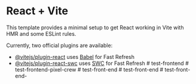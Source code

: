 # React + Vite

This template provides a minimal setup to get React working in Vite with HMR and some ESLint rules.

Currently, two official plugins are available:

- [@vitejs/plugin-react](https://github.com/vitejs/vite-plugin-react/blob/main/packages/plugin-react/README.md) uses [Babel](https://babeljs.io/) for Fast Refresh
- [@vitejs/plugin-react-swc](https://github.com/vitejs/vite-plugin-react-swc) uses [SWC](https://swc.rs/) for Fast Refresh
#   t e s t - f r o n t e n d  
 #   t e s t - f r o n t e n d - p i x e l - c r e w  
 #   t e s t - f r o n t - e n d  
 #   t e s t - f r o n t - e n d  
 #   t e s t - f r o n t - e n d -  
 
